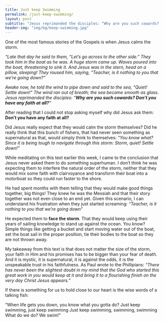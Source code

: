 ```yaml
---
title: Just keep Swimming
permalink: /just-keep-swimming/
layout: post
subtitle: "Jesus reprimanded the disciples: “Why are you such cowards? Don’t you have any faith at all?” Why did Jesus ask them: Don’t you have any faith at all?"
header-img: "img/bg/keep-swimming.jpg"
---
```


One of the most famous stories of the Gospels is when Jesus calms the storm.

*“Late that day he said to them, “Let’s go across to the other side.” They took him in the boat as he was. A huge storm came up. Waves poured into the boat, threatening to sink it. And Jesus was in the stern, head on a pillow, sleeping! They roused him, saying, “Teacher, is it nothing to you that we’re going down?”*

*Awake now, he told the wind to pipe down and said to the sea, “Quiet! Settle down!” The wind ran out of breath; the sea became smooth as glass. Jesus reprimanded the disciples: “**Why are you such cowards? Don’t you have any faith at all?**”*

After reading that I could not stop asking myself why did Jesus ask them: **Don’t you have any faith at all?**

Did Jesus really expect that they would calm the storm themselves? Did he really think that this bunch of fishers, that had never seen something as supernatural as that, would simply think to themselves: *“You know what? Since it is being tough to navigate through this storm: Storm, quiet! Settle down!”*

While meditating on this text earlier this week, I came to the conclusion that Jesus never asked them to do something superhuman. I don’t think he was expecting them to interfere the natural order of the storm, neither that they would mix some faith with clairvoyance and transform their boat into a motorboat so they could run faster to the shore.

He had spent months with them telling that they would make good things together, big things! They knew he was the Messiah and that their story together was not even close to an end yet. Given this scenario, I can understand his frustration when they just started screaming: *“Teacher, is it nothing to you that we’re going down”*

He expected them to **face the storm**. That they would keep using their years of sailing knowledge to stand up against the ocean. You know? Simple things like getting a bucket and start moving water out of the boat, set the boat sail in the proper position, tie their bodies to the boat so they are not thrown away.

My takeaway from this text is that does not matter the size of the storm, your faith in Him and his promises has to be bigger than your fear of death. And it is mystic, it is supernatural, it is against the odds, it is the unspeakable trust in his faithfulness. As Paul wrote to the Phillipians: *“There has never been the slightest doubt in my mind that the God who started this great work in you would keep at it and bring it to a flourishing finish on the very day Christ Jesus appears.”*

If there is something for us to hold close to our heart is the wise words of a talking fish:

“When life gets you down, you know what you gotta do?
Just keep swimming, just keep swimming
Just keep swimming, swimming, swimming
What do we do? We swim!”
